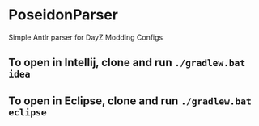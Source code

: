 # PoseidonParser
Simple Antlr parser for DayZ Modding Configs

## To open in Intellij, clone and run `./gradlew.bat idea` 
## To open in Eclipse, clone and run `./gradlew.bat eclipse` 

